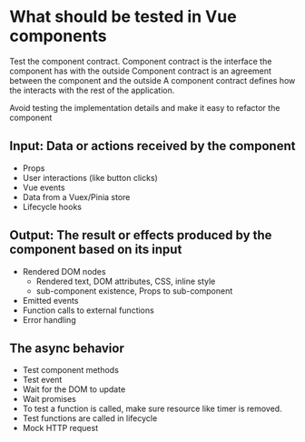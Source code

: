 # What should be tested in Vue components

Test the component contract. 
Component contract is the interface the component has with the outside
Component contract is an agreement between the component and the outside 
A component contract defines how the interacts with the rest of the application. 

Avoid testing the implementation details and make it easy to refactor the component


## Input: Data or actions received by the component
  - Props
  - User interactions (like button clicks)
  - Vue events
  - Data from a Vuex/Pinia store
  - Lifecycle hooks

## Output: The result or effects produced by the component based on its input
  - Rendered DOM nodes
    - Rendered text, DOM attributes, CSS, inline style
    - sub-component existence, Props to sub-component
  - Emitted events
  - Function calls to external functions
  - Error handling

## The async behavior
  - Test component methods
  - Test event
  - Wait for the DOM to update
  - Wait promises
  - To test a function is called, make sure resource like timer is removed.
  - Test functions are called in lifecycle 
  - Mock HTTP request 
